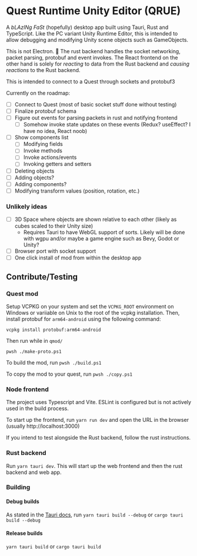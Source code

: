# Quest Runtime Unity Editor (QRUE)

A _bLAzINg FaSt_ (hopefully) desktop app built using Tauri, Rust and TypeScript. Like the PC variant Unity Runtime Editor, this is intended to allow debugging and modifying Unity scene objects such as GameObjects. 

This is not Electron. 🦀
The rust backend handles the socket networking, packet parsing, protobuf and event invokes. The React frontend on the other hand is solely for _reacting_ to data from the Rust backend and _causing reactions_ to the Rust backend.

This is intended to connect to a Quest through sockets and protobuf3

Currently on the roadmap:
- [ ] Connect to Quest (most of basic socket stuff done without testing)
- [ ] Finalize protobuf schema
- [ ] Figure out events for parsing packets in rust and notifying frontend
    - [ ] Somehow invoke state updates on these events (Redux? useEffect? I have no idea, React noob)
- [ ] Show components list
    - [ ] Modifying fields
    - [ ] Invoke methods
    - [ ] Invoke actions/events
    - [ ] Invoking getters and setters
- [ ] Deleting objects
- [ ] Adding objects?
- [ ] Adding components?
- [ ] Modifying transform values (position, rotation, etc.)

### Unlikely ideas
- [ ] 3D Space where objects are shown relative to each other (likely as cubes scaled to their Unity size)
    - Requires Tauri to have WebGL support of sorts. Likely will be done with wgpu and/or maybe a game engine such as Bevy, Godot or Unity?
- [ ] Browser port with socket support
- [ ] One click install of mod from within the desktop app

## Contribute/Testing

### Quest mod
Setup VCPKG on your system and set the `VCPKG_ROOT` environment on Windows or variiable on Unix to the root of the vcpkg installation. Then, install protobuf for `arm64-android` using the following command:
```
vcpkg install protobuf:arm64-android
```

Then run while in `qmod/` 
```
pwsh ./make-proto.ps1
```

To build the mod, run `pwsh ./build.ps1`

To copy the mod to your quest, run `pwsh ./copy.ps1`

### Node frontend
The project uses Typescript and Vite. ESLint is configured but is not actively used in the build process.

To start up the frontend, run `yarn run dev` and open the URL in the browser (usually http://localhost:3000)


If you intend to test alongside the Rust backend, follow the rust instructions.

### Rust backend

Run `yarn tauri dev`. This will start up the web frontend and then the rust backend and web app.

### Building

#### Debug builds
As stated in the [Tauri docs](https://tauri.studio/docs/debugging/#create-a-debug-build), run `yarn tauri build --debug` or `cargo tauri build --debug`

#### Release builds
`yarn tauri build` or `cargo tauri build`